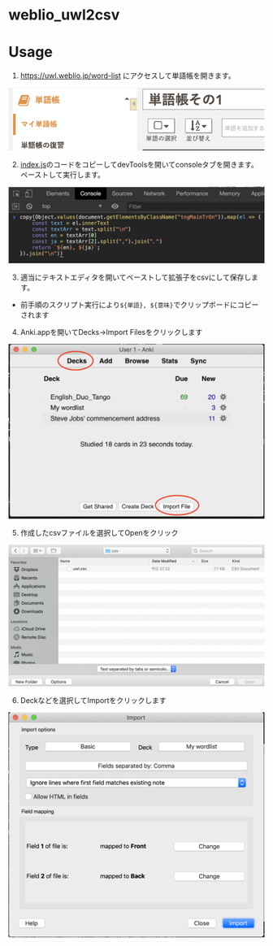 weblio_uwl2csv
===

# Usage

1. https://uwl.weblio.jp/word-list にアクセスして単語帳を開きます。

![uwl](./images/uwl.png)

2. [index.js](./index)のコードをコピーしてdevToolsを開いてconsoleタブを開きます。ペーストして実行します。

![devtools](./images/devtools.png)

3. 適当にテキストエディタを開いてペーストして拡張子をcsvにして保存します。
  - 前手順のスクリプト実行により`${単語}, ${意味}`でクリップボードにコピーされます
4. Anki.appを開いてDecks->Import Filesをクリックします

![anki](./images/anki.png)

5. 作成したcsvファイルを選択してOpenをクリック

![select](./images/select.png)

6. Deckなどを選択してImportをクリックします

![imoprt](./images/import.png)